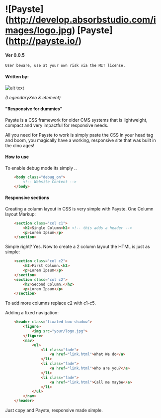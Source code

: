 # ![Payste] (http://develop.absorbstudio.com/images/logo.jpg) [Payste] (http://payste.io/) 
#### Ver 0.0.5

[logo]: http://develop.absorbstudio.com/images/abColorLogo.png "absorbstudio.com"

`User beware, use at your own risk via the MIT license.`

#### Written by: 

![alt text][logo] 

*(LegendaryXeo & etement)*

#### "Responsive for dummies"

Payste is a CSS framework for older CMS systems that is lightweight, compact and very impactful for responsive needs.

All you need for Payste to work is simply paste the CSS in your head tag and boom, you magically have a working, responsive site that was built in the dino ages! 

#### How to use

To enable debug mode its simply ..
```html
    <body class="debug_on">
        <!-- Website Content -->
    </body>
```

#### Responsive sections

Creating a column layout in CSS is very simple with Payste.
One Column layout Markup:
```html
    <section class="col c1">
        <h2>Single Column<h2> <!-- this adds a header -->
        <p>Lorem Ipsum</p>
    </section>
```
Simple right? Yes.
Now to create a 2 column layout the HTML is just as simple:
```html
    <section class="col c2">
        <h2>First Column.<h2> 
        <p>Lorem Ipsum</p>
    </section>
    <section class="col c2">
        <h2>Second Column.</h2>
        <p>Lorem Ipsum</p>
    </section>
```

To add more columns replace c2 with c1-c5.

Adding a fixed navigation:
```html
    <header class="fixated box-shadow">
        <figure>
            <img src="your/logo.jpg">
        </figure>
        <nav>
            <ul>
                <li class="fade">
                    <a href="link.html">What We do</a>
                </li>
                <li class="fade">
                    <a href="link.html">Who are you?</a>
                </li>
                <li class="fade">
                    <a href="link.html">Call me maybe</a>
                </li>
            </ul>
        </nav>
    </header>
```

Just copy and Payste, responsive made simple.
